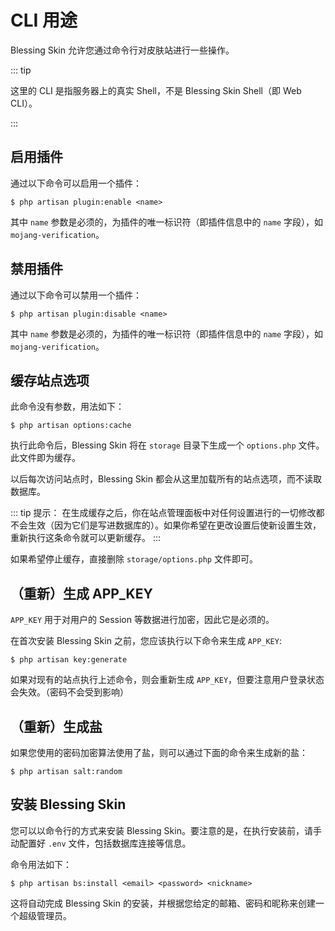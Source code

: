 # CLI 用途

Blessing Skin 允许您通过命令行对皮肤站进行一些操作。

::: tip

这里的 CLI 是指服务器上的真实 Shell，不是 Blessing Skin Shell（即 Web CLI）。

:::

## 启用插件

通过以下命令可以启用一个插件：

```
$ php artisan plugin:enable <name>
```

其中 `name` 参数是必须的，为插件的唯一标识符（即插件信息中的 `name` 字段），如 `mojang-verification`。

## 禁用插件

通过以下命令可以禁用一个插件：

```
$ php artisan plugin:disable <name>
```

其中 `name` 参数是必须的，为插件的唯一标识符（即插件信息中的 `name` 字段），如 `mojang-verification`。

## 缓存站点选项

此命令没有参数，用法如下：

```
$ php artisan options:cache
```

执行此命令后，Blessing Skin 将在 `storage` 目录下生成一个 `options.php` 文件。此文件即为缓存。

以后每次访问站点时，Blessing Skin 都会从这里加载所有的站点选项，而不读取数据库。

::: tip 提示：
在生成缓存之后，你在站点管理面板中对任何设置进行的一切修改都不会生效（因为它们是写进数据库的）。如果你希望在更改设置后使新设置生效，重新执行这条命令就可以更新缓存。
:::

如果希望停止缓存，直接删除 `storage/options.php` 文件即可。

## （重新）生成 APP_KEY

`APP_KEY` 用于对用户的 Session 等数据进行加密，因此它是必须的。

在首次安装 Blessing Skin 之前，您应该执行以下命令来生成 `APP_KEY`:

```
$ php artisan key:generate
```

如果对现有的站点执行上述命令，则会重新生成 `APP_KEY`，但要注意用户登录状态会失效。（密码不会受到影响）

## （重新）生成盐

如果您使用的密码加密算法使用了盐，则可以通过下面的命令来生成新的盐：

```
$ php artisan salt:random
```

## 安装 Blessing Skin

您可以以命令行的方式来安装 Blessing Skin。要注意的是，在执行安装前，请手动配置好 `.env` 文件，包括数据库连接等信息。

命令用法如下：

```
$ php artisan bs:install <email> <password> <nickname>
```

这将自动完成 Blessing Skin 的安装，并根据您给定的邮箱、密码和昵称来创建一个超级管理员。
